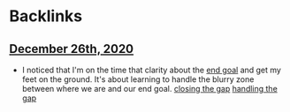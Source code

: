 
# Backlinks
## [December 26th, 2020](<December 26th, 2020.md>)
- I noticed that I'm on the time that clarity about the [end goal](<end goal.md>) and get my feet on the ground. It's about learning to handle the blurry zone between where we are and our end goal. [closing the gap](<closing the gap.md>) [handling the gap](<handling the gap.md>)

